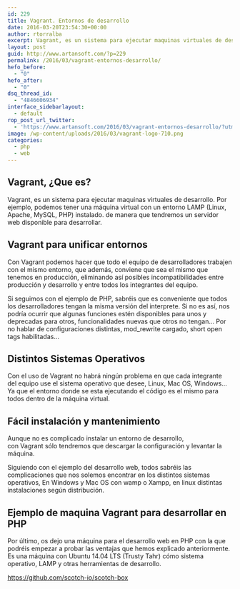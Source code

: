 ```yaml
---
id: 229
title: Vagrant. Entornos de desarrollo
date: 2016-03-20T23:54:30+00:00
author: rtorralba
excerpt: Vagrant, es un sistema para ejecutar maquinas virtuales de desarrollo. Por ejemplo, podemos tener una máquina virtual con un entorno LAMP (Linux, Apache, MySQL, PHP) instalado. de manera que tendremos un servidor web disponible para desarrollar.
layout: post
guid: http://www.artansoft.com/?p=229
permalink: /2016/03/vagrant-entornos-desarrollo/
hefo_before:
  - "0"
hefo_after:
  - "0"
dsq_thread_id:
  - "4846606934"
interface_sidebarlayout:
  - default
rop_post_url_twitter:
  - 'https://www.artansoft.com/2016/03/vagrant-entornos-desarrollo/?utm_source=ReviveOldPost&utm_medium=social&utm_campaign=ReviveOldPost'
image: /wp-content/uploads/2016/03/vagrant-logo-710.png
categories:
  - php
  - web
---
```

## Vagrant, ¿Que es?

Vagrant, es un sistema para ejecutar maquinas virtuales de desarrollo. Por ejemplo, podemos tener una máquina virtual con un entorno LAMP (Linux, Apache, MySQL, PHP) instalado. de manera que tendremos un servidor web disponible para desarrollar.

## Vagrant para unificar entornos

Con Vagrant podemos hacer que todo el equipo de desarrolladores trabajen con el mismo entorno, que además, conviene que sea el mismo que tenemos en producción, eliminando así posibles incompatibilidades entre producción y desarrollo y entre todos los integrantes del equipo.

Si seguimos con el ejemplo de PHP, sabréis que es conveniente que todos los desarrolladores tengan la misma versión del interprete. Si no es así, nos podría ocurrir que algunas funciones estén disponibles para unos y deprecadas para otros, funcionalidades nuevas que otros no tengan&#8230; Por no hablar de configuraciones distintas, mod_rewrite cargado, short open tags habilitadas&#8230;

## Distintos Sistemas Operativos

Con el uso de Vagrant no habrá ningún problema en que cada integrante del equipo use el sistema operativo que desee, Linux, Mac OS, Windows&#8230; Ya que el entorno donde se esta ejecutando el código es el mismo para todos dentro de la máquina virtual.

## Fácil instalación y mantenimiento

Aunque no es complicado instalar un entorno de desarrollo, con Vagrant sólo tendremos que descargar la configuración y levantar la máquina.

Siguiendo con el ejemplo del desarrollo web, todos sabréis las complicaciones que nos solemos encontrar en los distintos sistemas operativos, En Windows y Mac OS con wamp o Xampp, en linux distintas instalaciones según distribución.

## Ejemplo de maquina Vagrant para desarrollar en PHP

Por último, os dejo una máquina para el desarrollo web en PHP con la que podréis empezar a probar las ventajas que hemos explicado anteriormente. Es una máquina con Ubuntu 14.04 LTS (Trusty Tahr) cómo sistema operativo, LAMP y otras herramientas de desarrollo.

<a href="https://github.com/scotch-io/scotch-box" target="_blank">https://github.com/scotch-io/scotch-box</a>
